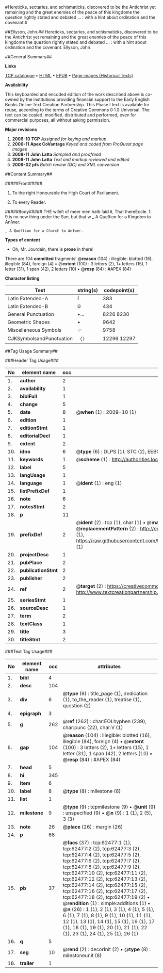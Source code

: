 #Hereticks, sectaries, and schismaticks, discovered to be the Antichrist yet remaining and the great enemies of the peace of this kingdome the question rightly stated and debated ... : with a hint about ordination and the covenant.#

##Ellyson, John.##
Hereticks, sectaries, and schismaticks, discovered to be the Antichrist yet remaining and the great enemies of the peace of this kingdome the question rightly stated and debated ... : with a hint about ordination and the covenant.
Ellyson, John.

##General Summary##

**Links**

[TCP catalogue](http://www.ota.ox.ac.uk/tcp/)  • 
[HTML](http://tei.it.ox.ac.uk/tcp/Texts-HTML/free/A39/A39313.html)  • 
[EPUB](http://tei.it.ox.ac.uk/tcp/Texts-EPUB/free/A39/A39313.epub) • 
[Page images (Historical Texts)](https://data.historicaltexts.jisc.ac.uk/view?pubId=eebo-12494990e&pageId=eebo-12494990e-62477-1)

**Availability**

This keyboarded and encoded edition of the
	       work described above is co-owned by the institutions
	       providing financial support to the Early English Books
	       Online Text Creation Partnership. This Phase I text is
	       available for reuse, according to the terms of Creative
	       Commons 0 1.0 Universal. The text can be copied,
	       modified, distributed and performed, even for
	       commercial purposes, all without asking permission.

**Major revisions**

1. __2006-10__ __TCP__ *Assigned for keying and markup*
1. __2006-11__ __Apex CoVantage__ *Keyed and coded from ProQuest page images*
1. __2008-11__ __John Latta__ *Sampled and proofread*
1. __2008-11__ __John Latta__ *Text and markup reviewed and edited*
1. __2009-02__ __pfs__ *Batch review (QC) and XML conversion*

##Content Summary##

#####Front#####

1. To the right Honourable the High Court of Parliament.

1. To every Reader.

#####Body#####
THE wiſeſt of meer men hath ſaid it, That thereEccle. 1. 9.is no new thing under the Sun, but that w
    _ A Queſtion for a Kingdom to Anſwer.

    _ A Queſtion for a Church to Anſwer.

**Types of content**

  * Oh, Mr. Jourdain, there is **prose** in there!

There are 104 **ommitted** fragments! 
 @__reason__ (104) : illegible: blotted (16), illegible (84), foreign (4)  •  @__extent__ (100) : 3 letters (2), 1+ letters (15), 1 letter (31), 1 span (42), 2 letters (10)  •  @__resp__ (84) : #APEX (84)

**Character listing**


|Text|string(s)|codepoint(s)|
|---|---|---|
|Latin Extended-A|ſ|383|
|Latin Extended-B|Ʋ|434|
|General Punctuation|•…|8226 8230|
|Geometric Shapes|▪|9642|
|Miscellaneous Symbols|☞|9758|
|CJKSymbolsandPunctuation|〈〉|12296 12297|

##Tag Usage Summary##

###Header Tag Usage###

|No|element name|occ|attributes|
|---|---|---|---|
|1.|__author__|2||
|2.|__availability__|1||
|3.|__biblFull__|1||
|4.|__change__|5||
|5.|__date__|8| @__when__ (1) : 2009-10 (1)|
|6.|__edition__|1||
|7.|__editionStmt__|1||
|8.|__editorialDecl__|1||
|9.|__extent__|2||
|10.|__idno__|6| @__type__ (6) : DLPS (1), STC (2), EEBO-CITATION (1), OCLC (1), VID (1)|
|11.|__keywords__|1| @__scheme__ (1) : http://authorities.loc.gov/ (1)|
|12.|__label__|5||
|13.|__langUsage__|1||
|14.|__language__|1| @__ident__ (1) : eng (1)|
|15.|__listPrefixDef__|1||
|16.|__note__|6||
|17.|__notesStmt__|2||
|18.|__p__|11||
|19.|__prefixDef__|2| @__ident__ (2) : tcp (1), char (1)  •  @__matchPattern__ (2) : ([0-9\-]+):([0-9IVX]+) (1), (.+) (1)  •  @__replacementPattern__ (2) : http://eebo.chadwyck.com/downloadtiff?vid=$1&page=$2 (1), https://raw.githubusercontent.com/textcreationpartnership/Texts/master/tcpchars.xml#$1 (1)|
|20.|__projectDesc__|1||
|21.|__pubPlace__|2||
|22.|__publicationStmt__|2||
|23.|__publisher__|2||
|24.|__ref__|2| @__target__ (2) : https://creativecommons.org/publicdomain/zero/1.0/ (1), http://www.textcreationpartnership.org/docs/. (1)|
|25.|__seriesStmt__|1||
|26.|__sourceDesc__|1||
|27.|__term__|2||
|28.|__textClass__|1||
|29.|__title__|3||
|30.|__titleStmt__|2||


###Text Tag Usage###

|No|element name|occ|attributes|
|---|---|---|---|
|1.|__bibl__|4||
|2.|__desc__|104||
|3.|__div__|6| @__type__ (6) : title_page (1), dedication (1), to_the_reader (1), treatise (1), question (2)|
|4.|__epigraph__|3||
|5.|__g__|262| @__ref__ (262) : char:EOLhyphen (239), char:punc (22), char:V (1)|
|6.|__gap__|104| @__reason__ (104) : illegible: blotted (16), illegible (84), foreign (4)  •  @__extent__ (100) : 3 letters (2), 1+ letters (15), 1 letter (31), 1 span (42), 2 letters (10)  •  @__resp__ (84) : #APEX (84)|
|7.|__head__|5||
|8.|__hi__|345||
|9.|__item__|6||
|10.|__label__|8| @__type__ (8) : milestone (8)|
|11.|__list__|1||
|12.|__milestone__|9| @__type__ (9) : tcpmilestone (9)  •  @__unit__ (9) : unspecified (9)  •  @__n__ (9) : 1 (1), 2 (5), 3 (3)|
|13.|__note__|26| @__place__ (26) : margin (26)|
|14.|__p__|68||
|15.|__pb__|37| @__facs__ (37) : tcp:62477:1 (1), tcp:62477:2 (2), tcp:62477:3 (2), tcp:62477:4 (2), tcp:62477:5 (2), tcp:62477:6 (2), tcp:62477:7 (2), tcp:62477:8 (2), tcp:62477:9 (2), tcp:62477:10 (2), tcp:62477:11 (2), tcp:62477:12 (2), tcp:62477:13 (2), tcp:62477:14 (2), tcp:62477:15 (2), tcp:62477:16 (2), tcp:62477:17 (2), tcp:62477:18 (2), tcp:62477:19 (2)  •  @__rendition__ (1) : simple:additions (1)  •  @__n__ (26) : 1 (1), 2 (1), 3 (1), 4 (1), 5 (1), 6 (1), 7 (1), 8 (1), 9 (1), 10 (1), 11 (1), 12 (1), 13 (1), 14 (1), 15 (1), 16 (1), 17 (1), 18 (1), 19 (1), 20 (1), 21 (1), 22 (1), 23 (1), 24 (1), 25 (1), 26 (1)|
|16.|__q__|5||
|17.|__seg__|10| @__rend__ (2) : decorInit (2)  •  @__type__ (8) : milestoneunit (8)|
|18.|__trailer__|1||
